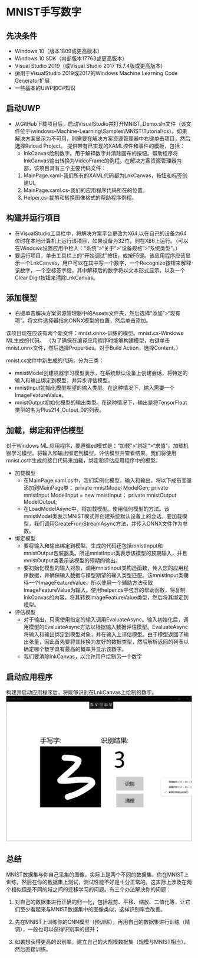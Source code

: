 # MNIST手写数字
## 先决条件
* Windows 10（版本1809或更高版本）
* Windows 10 SDK（内部版本17763或更高版本）
* Visual Studio 2019（或Visual Studio 2017 15.7.4版或更高版本）
* 适用于VisualStudio 2019或2017的Windows Machine Learning Code Generator扩展
* 一些基本的UWP和C#知识
## 启动UWP
* 从GitHub下载项目后，启动VisualStudio并打开MNIST_Demo.sln文件（该文件位于\windows-Machine-Learning\Samples\MNIST\Tutorial\cs）。如果解决方案显示为不可用，则需要在解决方案资源管理器中右键单击项目，然后选择Reload Project。
  提供带有已实现的XAML控件和事件的模板，包括：
  * InkCanvas绘制数字。用于解释数字并清除画布的按钮。帮助程序将InkCanvas输出转换为VideoFrame的例程。在解决方案资源管理器内部，该项目具有三个主要代码文件：
  1. MainPage.xaml-我们所有的XAML代码都为LnkCanvas，按钮和标签创建UI。
  2. MainPage.xaml.cs-我们的应用程序代码所在的位置。
  3. Helper.cs-裁剪和转换图像格式的帮助程序例程。
## 构建并运行项目
* 在VisualStudio工具栏中，将解决方案平台更改为X64,以在自己的设备为64位时在本地计算机上运行该项目，如果设备为32位，则在X86上运行。（可以在Windows设置应用中检入：“系统”>“关于”>“设备规格”>“系统类型”。）
* 要运行项目，单击工具栏上的“开始调试”按钮，或按F5键。该应用程序应该显示一个LnkCanvas，用户可以在其中写一个数字，一个Recognize按钮来解释该数字，一个空标签字段，其中解释后的数字将以文本形式显示，以及一个Clear Digit按钮来清除LnkCanvas。
## 添加模型
* 右键单击解决方案资源管理器中的Assets文件夹，然后选择“添加”>“现有项”。将文件选择器指向ONNX模型的位置，然后单击添加。

该项目现在应该有两个新文件：mnist.onnx-训练的模型。mnist.cs-Windows ML生成的代码。
（为了确保在编译应用程序时能够构建模型，右键单击mnist.onnx文件，然后选择Properties。对于Build Action，选择Content。）

mnist.cs文件中新生成的代码，分为三类：
 * mnistModel创建机器学习模型表示，在系统默认设备上创建会话，将特定的输入和输出绑定到模型，并异步评估模型。
 * mnistInput初始化模型期望的输入类型。在这种情况下，输入需要一个ImageFeatureValue。
 * mnistOutput初始化模型的输出类型。在这种情况下，输出是将TensorFloat类型的名为Plus214_Output_0的列表。
## 加载，绑定和评估模型
对于Windows ML 应用程序，要遵循ed模式是：“加载”>“绑定”>“求值”。加载机器学习模型。将输入和输出绑定到模型。评估模型并查看结果。我们将使用mnist.cs中生成的接口代码来加载，绑定和评估应用程序中的模型。
* 加载模型
  * 在MainPage.xaml.cs中，我们实例化模型，输入和输出。将以下成员变量添加到MainPage类：
     private mnistModel ModelGen;
     private mnistInput ModelInput = new mnistInput；
     private mnistOutput ModelOutput;
  * 在LoadModelAsync中，将加载模型。使用任何模型的方法。该mnistModel类表示MNIST模式并创建系统默认设备上的会话。要加载模型，我们调用CreateFromStreamAsync方法，并传入ONNX文件作为参数。
* 绑定模型 
  * 要将输入和输出绑定到模型。生成的代码还包括mnistInput和mnistOutput包装器类。所述mnistInput类表示该模型的预期输入，并且mnistOutput类表示该模型的预期的输出。
  * 要初始化模型的输入对象，调用mnistInput类构造函数，传入您的应用程序数据，并确保输入数据与模型期望的输入类型匹配。该mnistInput类期待一个ImageFeatureValue，所以使用一个辅助方法获取ImageFeatureValue为输入。使用helper.cs中包含的帮助函数，将复制InkCanvas的内容，将其转换ImageFeatureValue类型，然后将其绑定到模型。
* 评估模型 
  * 对于输出，只需使用指定的输入调用EvaluateAsync。输入初始化后，调用模型的EvaluateAsync方法以根据输入数据评估模型。EvaluateAsync将输入和输出绑定到模型对象，并在输入上评估模型。由于模型返回了输出张量，因此首先要将其转换为友好的数据类型，然后解析返回的列表以确定哪个数字具有最高的概率并显示该数字。
  * 我们要清除InkCanvas，以允许用户绘制另一个数字
## 启动应用程序
构建并启动应用程序后，将能够识别在LnkCanvas上绘制的数字。
![](1.png)
## 总结
MNIST数据集与你自己采集的图像，实际上是两个不同的数据集，你在MNIST上训练，然后在你的数据集上测试，测试性能不好是十分正常的。这实际上涉及在两个相似但是不同的域之间的迁移学习的问题。有三个办法解决你的问题：

1. 对自己的数据集进行正确的归一化，包括裁剪、平移、缩放、二值化等，让它们至少看起来与MNIST数据集中的图像类似，这样识别率会改善。

2. 先在MNIST上训练你的CNN模型（预训练），再用自己的数据集进行训练（精调），一般也可以获得识别率的提升；

3. 如果想获得更高的识别率，建立自己的大规模数据集（规模与MNIST相当），然后直接训练。
